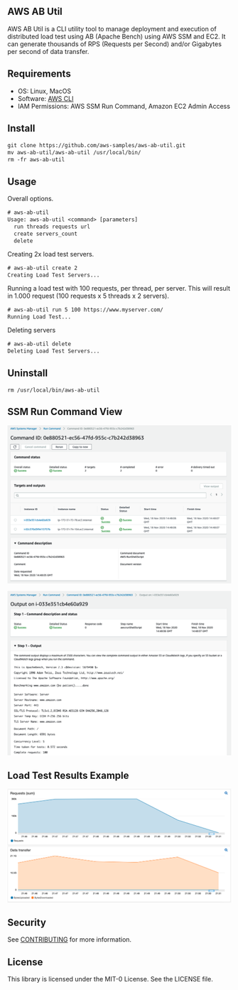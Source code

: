 ## AWS AB Util 

AWS AB Util is a CLI utility tool to manage deployment and execution of distributed load test using AB (Apache Bench) using AWS SSM and EC2. It can generate thousands of RPS (Requests per Second) and/or Gigabytes per second of data transfer.

## Requirements
- OS: Linux, MacOS
- Software: [AWS CLI](https://aws.amazon.com/cli/)
- IAM Permissions: AWS SSM Run Command, Amazon EC2 Admin Access

## Install
```
git clone https://github.com/aws-samples/aws-ab-util.git
mv aws-ab-util/aws-ab-util /usr/local/bin/
rm -fr aws-ab-util
```

## Usage
Overall options.
```
# aws-ab-util
Usage: aws-ab-util <command> [parameters]
  run threads requests url
  create servers_count
  delete
```


Creating 2x load test servers.
```
# aws-ab-util create 2
Creating Load Test Servers...
```


Running a load test with 100 requests, per thread, per server. This will result in 1.000 request (100 requests x 5 threads  x 2 servers).
```
# aws-ab-util run 5 100 https://www.myserver.com/
Running Load Test...
```

Deleting servers
```
# aws-ab-util delete
Deleting Load Test Servers...
```

## Uninstall
```
rm /usr/local/bin/aws-ab-util
```

## SSM Run Command View
![SSM Command Execution](images/aws-ab-command-execution.png)

![SSM Command Output](images/aws-ab-command-output.png)

## Load Test Results Example
![Load test results example](images/aws-ab-load-test.png)

## Security

See [CONTRIBUTING](CONTRIBUTING.md#security-issue-notifications) for more information.

## License

This library is licensed under the MIT-0 License. See the LICENSE file.

